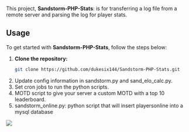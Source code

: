 This project, **Sandstorm-PHP-Stats**: is for transferring a log file from a remote server and parsing the log for player stats.

## Usage

To get started with **Sandstorm-PHP-Stats**, follow the steps below:

1. **Clone the repository:**
   ```bash
   git clone https://github.com/dukesix144/Sandstorm-PHP-Stats.git
2. Update config information in sandstorm.py and sand_elo_calc.py.
3. Set cron jobs to run the python scripts.
4. MOTD script to give your server a custom MOTD with a top 10 leaderboard.
5. sandstorm_online.py: python script that will insert playersonline into a mysql database

<img src="https://github.com/dukesix144/Sandstorm-PHP-Stats/blob/main/sandstorm.png">

